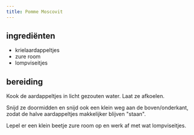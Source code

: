 ```yaml
---
title: Pomme Moscovit
---
```


## ingrediënten
* krielaardappeltjes
* zure room
* lompviseitjes

##  bereiding 

Kook de aardappeltjes in licht gezouten water. Laat ze afkoelen.

Snijd ze doormidden en snijd ook een klein weg aan de boven/onderkant, zodat de halve aardappeltjes makkelijker blijven "staan".

Lepel er een klein beetje zure room op en werk af met wat lompviseitjes.

